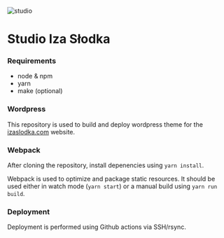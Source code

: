 ![studio](https://user-images.githubusercontent.com/17518047/225091156-8ac171cc-b632-447a-9dff-751c6aebc239.png)


# Studio Iza Słodka

### Requirements

- node & npm
- yarn
- make (optional)

### Wordpress

This repository is used to build and deploy wordpress theme for the [izaslodka.com](izaslodka.com) website.

### Webpack

After cloning the repository, install depenencies using `yarn install`.

Webpack is used to optimize and package static resources. It should be used either in watch mode (`yarn start`) or a manual build using `yarn run build`.

### Deployment

Deployment is performed using Github actions via SSH/rsync.
